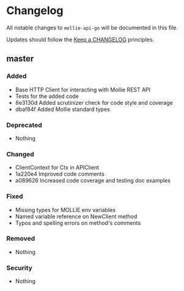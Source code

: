 # Changelog

All notable changes to `mollie-api-go` will be documented in this file.

Updates should follow the [Keep a CHANGELOG](http://keepachangelog.com/) principles.

## master

### Added
- Base HTTP Client for interacting with Mollie REST API
- Tests for the added code
- 8e3130d Added scrutinizer check for code style and coverage
- dbaf84f Added Mollie standard types

### Deprecated
- Nothing

### Changed
- ClientContext for Ctx in APIClient
- 1a220e4 Improved code comments
- a089626 Increased code coverage and testing doc examples

### Fixed
- Missing types for MOLLIE env variables
- Named variable reference on NewClient method
- Typos and spelling errors on method's comments

### Removed
- Nothing

### Security
- Nothing